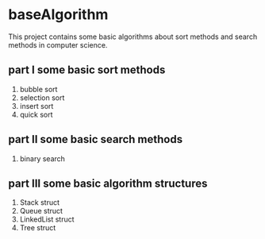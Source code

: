 # baseAlgorithm
This project contains some basic algorithms about sort methods and search methods in computer science. 

## part I some basic sort methods
1. bubble sort
2. selection sort
3. insert sort
4. quick sort

## part II some basic search methods
1. binary search

## part III some basic algorithm structures
1. Stack struct
2. Queue struct
3. LinkedList struct 
4. Tree struct
